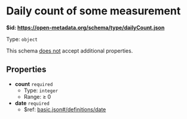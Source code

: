 # Daily count of some measurement

<b id="httpsopen-metadata.orgschematypedailycount.json">&#36;id: https://open-metadata.org/schema/type/dailyCount.json</b>

Type: `object`

This schema <u>does not</u> accept additional properties.

## Properties
 - **count** `required`
	 - Type: `integer`
	 - Range:  &ge; 0
 - **date** `required`
	 - &#36;ref: [basic.json#/definitions/date](basic.mddefinitionsdate)
